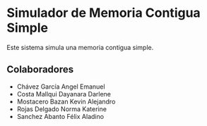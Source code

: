 # Simulador de Memoria Contigua Simple

Este sistema simula una memoria contigua simple.

## Colaboradores

- Chávez García Angel Emanuel
- Costa Mallqui Dayanara Darlene
- Mostacero Bazan Kevin Alejandro
- Rojas Delgado Norma Katerine
- Sanchez Abanto Félix Aladino
